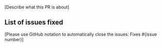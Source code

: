 <!-- There is also a release template, add this to the URL: &template=release.md -->
[Describe what this PR is about]

## List of issues fixed

[Please use GitHub notation to automatically close the issues: Fixes #{issue number}]

